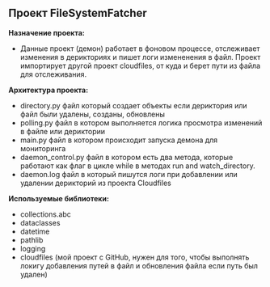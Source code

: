 **Проект FileSystemFatcher**
-

**Назначение проекта:**

* Данные проект (демон) работает в фоновом процессе, отслеживает изменения в дерикториях и пишет логи измененения в файл. Проект импортирует другой проект cloudfiles, от куда и берет пути из файла для отслеживания.

**Архитектура проекта:**

* directory.py файл который создает объекты если дериктория или файл были удалены, созданы, обновлены
* polling.py  файл в котором выполняется логика просмотра изменений в файле или дериктории
* main.py файл в котором происходит запуска демона для мониторинга
* daemon_control.py файл в котором есть два метода, которые работают как флаг в цикле while в методах run and watch_directory.
* daemon.log файл в который пишутся логи при добавлении или удалении дерикторий из проекта Cloudfiles

**Используемые библиотеки:**

* collections.abc
* dataclasses 
* datetime
* pathlib 
* logging
* cloudfiles (мой проект с GitHub, нужен для того, чтобы выполнять локигу добавления путей в файл и обновления файла если путь был удален)